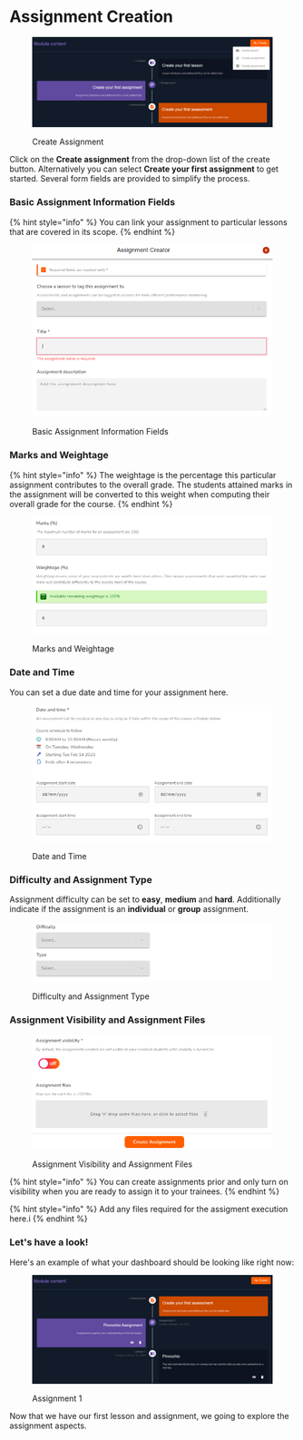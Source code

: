 # Assignment Creation

<figure><img src="../../../../../.gitbook/assets/create (1).PNG" alt=""><figcaption><p>Create Assignment</p></figcaption></figure>

Click on the **Create assignment** from the drop-down list of the create button. Alternatively you can select **Create your first assignment** to get started. Several form fields are provided to simplify the process.

### Basic Assignment Information Fields

{% hint style="info" %}
You can link your assignment to particular lessons that are covered in its scope.
{% endhint %}

<figure><img src="../../../../../.gitbook/assets/a1.PNG" alt=""><figcaption><p>Basic Assignment Information Fields</p></figcaption></figure>

### Marks and Weightage

{% hint style="info" %}
The weightage is the percentage this particular assignment contributes to the overall grade. The students attained marks in the assignment will be converted to this weight when computing their overall grade for the course.&#x20;
{% endhint %}

<figure><img src="../../../../../.gitbook/assets/a2.PNG" alt=""><figcaption><p>Marks and Weightage</p></figcaption></figure>

### Date and Time

You can set a due date and time for your assignment here.

<figure><img src="../../../../../.gitbook/assets/a3.PNG" alt=""><figcaption><p>Date and Time</p></figcaption></figure>

### Difficulty and Assignment Type

Assignment difficulty can be set to **easy**, **medium** and **hard**. Additionally indicate if the assignment is an **individual** or **group** assignment.

<figure><img src="../../../../../.gitbook/assets/a4.PNG" alt=""><figcaption><p>Difficulty and Assignment Type</p></figcaption></figure>

### Assignment Visibility and Assignment Files

<figure><img src="../../../../../.gitbook/assets/a5.PNG" alt=""><figcaption><p>Assignment Visibility and Assignment Files</p></figcaption></figure>

{% hint style="info" %}
You can create assignments prior and only turn on visibility when you are ready to assign it to your trainees.
{% endhint %}

{% hint style="info" %}
Add any files required for the assigment execution here.i
{% endhint %}

### Let's have a look!

Here's an example of what your dashboard should be looking like right now:

<figure><img src="../../../../../.gitbook/assets/ad.PNG" alt=""><figcaption><p>Assignment 1</p></figcaption></figure>

Now that we have our first lesson and assignment, we going to explore the assignment aspects.
